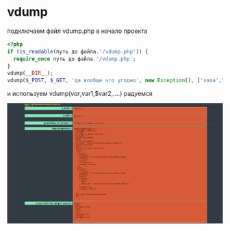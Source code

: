 # vdump
подключаем файл vdump.php в начало проекта
```php
<?php
if (is_readable(путь до файла.'/vdump.php')) {
  require_once путь до файла.'/vdump.php';
}
vdump(__DIR__);
vdump($_POST, $_GET, 'да вообще что угодно', new Exception(), ['sasa',5,6=>'six','ping'=>'понг']);
```
и используем vdump($var,$var1,$var2,....)
радуемся

![](https://github.com/Zuzest/vdump/blob/master/vdump.png "пример вывода функции")
